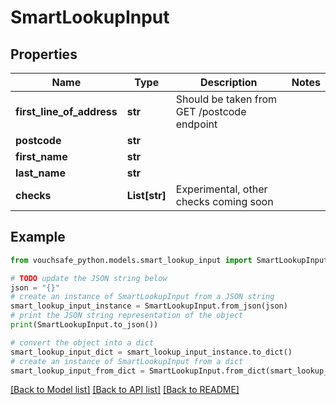 # SmartLookupInput


## Properties

Name | Type | Description | Notes
------------ | ------------- | ------------- | -------------
**first_line_of_address** | **str** | Should be taken from GET /postcode endpoint | 
**postcode** | **str** |  | 
**first_name** | **str** |  | 
**last_name** | **str** |  | 
**checks** | **List[str]** | Experimental, other checks coming soon | 

## Example

```python
from vouchsafe_python.models.smart_lookup_input import SmartLookupInput

# TODO update the JSON string below
json = "{}"
# create an instance of SmartLookupInput from a JSON string
smart_lookup_input_instance = SmartLookupInput.from_json(json)
# print the JSON string representation of the object
print(SmartLookupInput.to_json())

# convert the object into a dict
smart_lookup_input_dict = smart_lookup_input_instance.to_dict()
# create an instance of SmartLookupInput from a dict
smart_lookup_input_from_dict = SmartLookupInput.from_dict(smart_lookup_input_dict)
```
[[Back to Model list]](../README.md#documentation-for-models) [[Back to API list]](../README.md#documentation-for-api-endpoints) [[Back to README]](../README.md)


